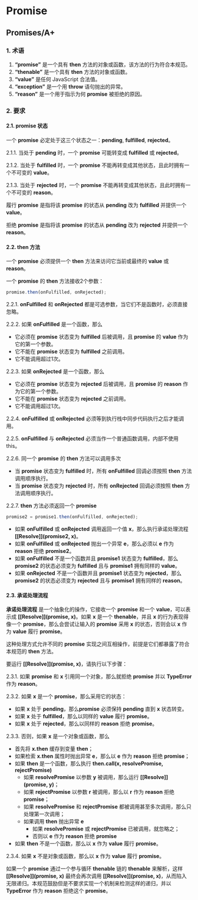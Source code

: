 # Promise

## Promises/A+

### 1. 术语

1. **“promise”** 是一个具有 **then** 方法的对象或函数，该方法的行为符合本规范。
2. **“thenable”** 是一个具有 **then** 方法的对象或函数。
3. **“value”** 是任何 JavaScript 合法值。
4. **“exception”** 是一个用 **throw** 语句抛出的异常。
5. **“reason”** 是一个用于指示为何 **promise** 被拒绝的原因。

### 2. 要求

#### 2.1. promise 状态

一个 **promise** 必定处于这三个状态之一：**pending**, **fulfilled**, **rejected**。

2.1.1. 当处于 **pending** 时，一个 **promise** 可能转变成 **fulfilled** 或 **rejected**。

2.1.2. 当处于 **fulfilled** 时，一个 **promise** 不能再转变成其他状态，且此时拥有一个不可变的 **value**。

2.1.3. 当处于 **rejected** 时，一个 **promise** 不能再转变成其他状态，且此时拥有一个不可变的 **reason**。

履行 **promise** 是指将该 **promise** 的状态从 **pending** 改为 **fulfilled** 并提供一个 **value**。

拒绝 **promise** 是指将该 **promise** 的状态从 **pending** 改为 **rejected** 并提供一个 **reason**。

#### 2.2. then 方法

一个 **promise** 必须提供一个 **then** 方法来访问它当前或最终的 **value** 或 **reason**。

一个 **promise** 的 **then** 方法接收2个参数：

```js
promise.then(onFulfilled, onRejected);
```

2.2.1. **onFulfilled** 和 **onRejected** 都是可选参数，当它们不是函数时，必须直接忽略。

2.2.2. 如果 **onFulfilled** 是一个函数，那么
   
- 它必须在 **promise** 状态变为 **fulfilled** 后被调用，且 **promise** 的 **value** 作为它的第一个参数。
- 它不能在 **promise** 状态变为 **fulfilled** 之前调用。
- 它不能调用超过1次。

2.2.3. 如果 **onRejected** 是一个函数，那么

- 它必须在 **promise** 状态变为 **rejected** 后被调用，且 **promise** 的 **reason** 作为它的第一个参数。
- 它不能在 **promise** 状态变为 **rejected** 之前调用。
- 它不能调用超过1次。

2.2.4. **onFulfilled** 或 **onRejected** 必须等到执行栈中同步代码执行之后才能调用。

2.2.5. **onFulfilled** 与 **onRejected** 必须当作一个普通函数调用，内部不使用 this。

2.2.6. 同一个 **promise** 的 **then** 方法可以调用多次

- 当 **promise** 状态变为 **fulfilled** 时，所有 **onFulfilled** 回调必须按照 **then** 方法调用顺序执行。
- 当 **promise** 状态变为 **rejected** 时，所有 **onRejected** 回调必须按照 **then** 方法调用顺序执行。

2.2.7. **then** 方法必须返回一个 **promise**

```js
promise2 = promise1.then(onFulfilled, onRejected);
```
 
- 如果 **onFulfilled** 或 **onRejected** 调用返回一个值 **x**，那么执行承诺处理流程 **\[\[Resolve\]\](promise2, x)**。
- 如果 **onFulfilled** 或 **onRejected** 抛出一个异常 **e**，那么必须以 **e** 作为 **reason** 拒绝 **promise2**。
- 如果 **onFulfilled** 不是一个函数并且 **promise1** 状态变为 **fulfilled**，那么 **promise2** 的状态必须变为 **fulfilled** 且与 **promise1** 拥有同样的 **value**。
- 如果 **onRejected** 不是一个函数并且 **promise1** 状态变为 **rejected**，那么 **promise2** 的状态必须变为 **rejected** 且与 **promise1** 拥有同样的 **reason**。

#### 2.3. 承诺处理流程

**承诺处理流程** 是一个抽象化的操作，它接收一个 **promise** 和一个 **value**，可以表示成 **\[\[Resolve\]\](promise, x)**。如果 **x** 是一个 **thenable**，并且 **x** 的行为表现得像一个 **promise**，那么会尝试让输入的 **promise** 采用 **x** 的状态，否则会以 **x** 作为 **value** 履行 **promise**。

这种处理方式允许不同的 **promise** 实现之间互相操作，前提是它们都暴露了符合本规范的 **then** 方法。

要运行 **\[\[Resolve\]\](promise, x)**，请执行以下步骤：

2.3.1. 如果 **promise** 和 **x** 引用同一个对象，那么就拒绝 **promise** 并以 **TypeError** 作为 **reason**。

2.3.2. 如果 **x** 是一个 **promise**，那么采用它的状态：

- 如果 **x** 处于 **pending**，那么**promise** 必须保持 **pending** 直到 **x** 状态转变。
- 如果 **x** 处于 **fulfilled**，那么以同样的 **value** 履行 **promise**。
- 如果 **x** 处于 **rejected**，那么以同样的 **reason** 拒绝 **promise**。

2.3.3. 否则，如果 **x** 是一个对象或函数，那么

- 首先将 **x.then** 缓存到变量 **then**；
- 如果检索 **x.then** 属性时抛出异常 **e**，那么以 **e** 作为 **reason** 拒绝 **promise**；
- 如果 **then** 是一个函数，那么执行 **then.call(x, resolvePromise, rejectPromise)**
   - 如果 **resolvePromise** 以参数 **y** 被调用，那么运行 **\[\[Resolve\]\](promise, y)**；
   - 如果 **rejectPromise** 以参数 **r** 被调用，那么以 **r** 作为 **reason** 拒绝 **promise**；
   - 如果 **resolvePromise** 和 **rejectPromise** 都被调用甚至多次调用，那么只处理第一次调用；
   - 如果调用 **then** 抛出异常 **e**
      - 如果 **resolvePromise** 或 **rejectPromise** 已被调用，就忽略之；
      - 否则以 **e** 作为 **reason** 拒绝 **promise**
- 如果 **then** 不是一个函数，那么以 **x** 作为 **value** 履行 **promise**。

2.3.4. 如果 **x** 不是对象或函数，那么以 **x** 作为 **value** 履行 **promise**。

如果一个 **promise** 通过一个参与循环 **thenable** 链的 **thenable** 来解析，这样 **\[\[Resolve\]\](promise, x)** 最终会再次调用 **\[\[Resolve\]\](promise, x)**，从而陷入无限递归。本规范鼓励但是不要求实现一个机制来检测这样的递归，并以 **TypeError** 作为 **reason** 拒绝这个 **promise**。